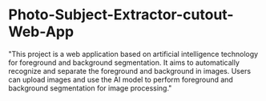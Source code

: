 # Photo-Subject-Extractor-cutout-Web-App
"This project is a web application based on artificial intelligence technology for foreground and background segmentation. It aims to automatically recognize and separate the foreground and background in images. Users can upload images and use the AI model to perform foreground and background segmentation for image processing."
